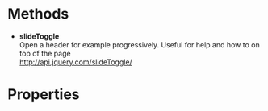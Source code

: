 # Methods

* **slideToggle**   
Open a header for example progressively. Useful for help and how to on top of the page  
http://api.jquery.com/slideToggle/

# Properties
